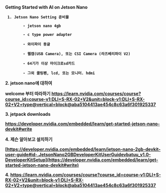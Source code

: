 <b> Getting Started with AI on Jetson Nano

```
 1. Jetson Nano Setting 준비물
  
        - jetson nano 4gb
  
        - c type power adapter
  
        - 와이파이 동글
  
        - 웹캠(USB Camera), 또는 CSI Camera (라즈베리파이 V2)
  
        - 64기가 이상 마이크로sd카드
  
        - 그외 쿨링펜, lcd, 또는 모니터. hdmi
```
 

<b> 2. jetson nano에 대하여

<b>  welcome 부터 따라하기
       https://learn.nvidia.com/courses/course?course_id=course-v1:DLI+S-RX-02+V2&unit=block-v1:DLI+S-RX-02+V2+type@vertical+block@aba5104413ae454c8c63a6f301925337

<b> 3. jetpack downloads 
  
<b>      https://developer.nvidia.com/embedded/learn/get-started-jetson-nano-devkit#write


<b> 4. 제슨 알아보고 설치하기
  
  [https://developer.nvidia.com/embedded/learn/jetson-nano-2gb-devkit-user-guide#id-.JetsonNano2GBDeveloperKitUserGuidevbatuu_v1.0-DeveloperKitSetup](https://developer.nvidia.com/embedded/learn/get-started-jetson-nano-devkit#write)

<b> 4.
  https://learn.nvidia.com/courses/course?course_id=course-v1:DLI+S-RX-02+V2&unit=block-v1:DLI+S-RX-02+V2+type@vertical+block@aba5104413ae454c8c63a6f301925337
